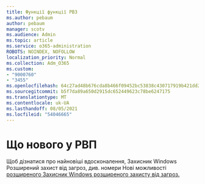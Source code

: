```yaml
---
title: Функції функції РВЗ
ms.author: pebaum
author: pebaum
manager: scotv
ms.audience: Admin
ms.topic: article
ms.service: o365-administration
ROBOTS: NOINDEX, NOFOLLOW
localization_priority: Normal
ms.collection: Adm_O365
ms.custom:
- "9000760"
- "3455"
ms.openlocfilehash: 64c27ad48b676cda8b466f09452bc53838c430717919b421dd287063aabc8c75
ms.sourcegitcommit: b5f7da89a650d2915dc652449623c78be6247175
ms.translationtype: MT
ms.contentlocale: uk-UA
ms.lasthandoff: 08/05/2021
ms.locfileid: "54046665"
---
```

# <a name="whats-new-in-atp"></a>Що нового у РВП

Щоб дізнатися про найновіші вдосконалення, Захисник Windows Розширений захист від загроз, див. номери Нові можливості [розширеного Захисник Windows розширеного захисту від загроз.](https://www.microsoft.com/security/blog/2018/11/15/whats-new-in-windows-defender-atp/)